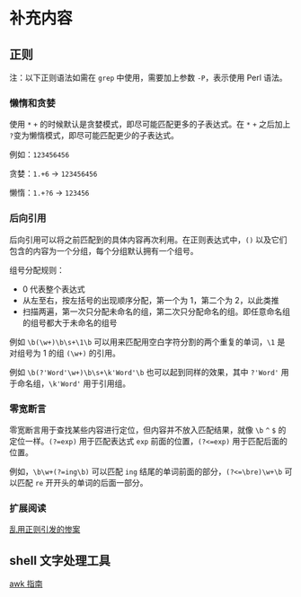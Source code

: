 # 补充内容

## 正则

注：以下正则语法如需在 `grep` 中使用，需要加上参数 `-P`，表示使用 Perl 语法。

### 懒惰和贪婪

使用 `*` `+` 的时候默认是贪婪模式，即尽可能匹配更多的子表达式。在 `*` `+` 之后加上 `?`变为懒惰模式，即尽可能匹配更少的子表达式。

例如：`123456456`

贪婪：`1.+6` -> `123456456`

懒惰：`1.+?6` -> `123456`

### 后向引用

后向引用可以将之前匹配到的具体内容再次利用。在正则表达式中，`()` 以及它们包含的内容为一个分组，每个分组默认拥有一个组号。

组号分配规则：

-   0 代表整个表达式
-   从左至右，按左括号的出现顺序分配，第一个为 1，第二个为 2，以此类推
-   扫描两遍，第一次只分配未命名的组，第二次只分配命名的组。即任意命名组的组号都大于未命名的组号

例如 `\b(\w+)\b\s+\1\b` 可以用来匹配用空白字符分割的两个重复的单词，`\1` 是对组号为 1 的组 `(\w+)` 的引用。

例如 `\b(?'Word'\w+)\b\s+\k'Word'\b` 也可以起到同样的效果，其中 `?'Word'` 用于命名组，`\k'Word'` 用于引用组。

### 零宽断言

零宽断言用于查找某些内容进行定位，但内容并不放入匹配结果，就像 `\b` `^` `$` 的定位一样。`(?=exp)` 用于匹配表达式 `exp` 前面的位置，`(?<=exp)` 用于匹配后面的位置。

例如，`\b\w+(?=ing\b)` 可以匹配 `ing` 结尾的单词前面的部分，`(?<=\bre)\w+\b` 可以匹配 `re` 开开头的单词的后面一部分。

### 扩展阅读

[乱用正则引发的惨案](https://zhuanlan.zhihu.com/p/46294360)

## shell 文字处理工具

[awk 指南](https://awk.readthedocs.io/en/latest/chapter-one.html)
